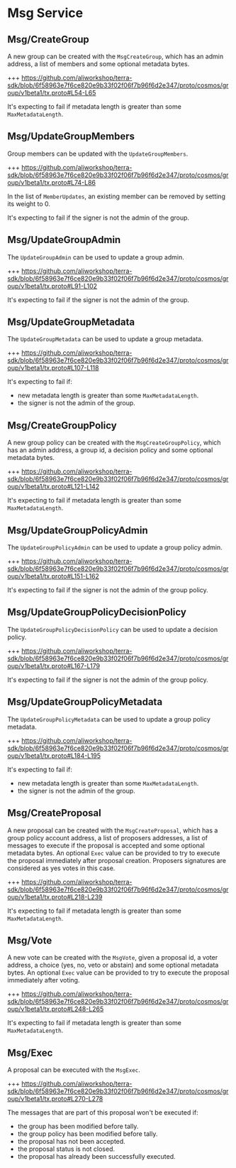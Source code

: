 <!--
order: 3
-->

# Msg Service

## Msg/CreateGroup

A new group can be created with the `MsgCreateGroup`, which has an admin address, a list of members and some optional metadata bytes.

+++ https://github.com/aliworkshop/terra-sdk/blob/6f58963e7f6ce820e9b33f02f06f7b96f6d2e347/proto/cosmos/group/v1beta1/tx.proto#L54-L65

It's expecting to fail if metadata length is greater than some `MaxMetadataLength`.

## Msg/UpdateGroupMembers

Group members can be updated with the `UpdateGroupMembers`.

+++ https://github.com/aliworkshop/terra-sdk/blob/6f58963e7f6ce820e9b33f02f06f7b96f6d2e347/proto/cosmos/group/v1beta1/tx.proto#L74-L86

In the list of `MemberUpdates`, an existing member can be removed by setting its weight to 0.

It's expecting to fail if the signer is not the admin of the group.

## Msg/UpdateGroupAdmin

The `UpdateGroupAdmin` can be used to update a group admin.

+++ https://github.com/aliworkshop/terra-sdk/blob/6f58963e7f6ce820e9b33f02f06f7b96f6d2e347/proto/cosmos/group/v1beta1/tx.proto#L91-L102

It's expecting to fail if the signer is not the admin of the group.

## Msg/UpdateGroupMetadata

The `UpdateGroupMetadata` can be used to update a group metadata.

+++ https://github.com/aliworkshop/terra-sdk/blob/6f58963e7f6ce820e9b33f02f06f7b96f6d2e347/proto/cosmos/group/v1beta1/tx.proto#L107-L118

It's expecting to fail if:
- new metadata length is greater than some `MaxMetadataLength`.
- the signer is not the admin of the group.

## Msg/CreateGroupPolicy

A new group policy can be created with the `MsgCreateGroupPolicy`, which has an admin address, a group id, a decision policy and some optional metadata bytes.

+++ https://github.com/aliworkshop/terra-sdk/blob/6f58963e7f6ce820e9b33f02f06f7b96f6d2e347/proto/cosmos/group/v1beta1/tx.proto#L121-L142

It's expecting to fail if metadata length is greater than some `MaxMetadataLength`.

## Msg/UpdateGroupPolicyAdmin

The `UpdateGroupPolicyAdmin` can be used to update a group policy admin.

+++ https://github.com/aliworkshop/terra-sdk/blob/6f58963e7f6ce820e9b33f02f06f7b96f6d2e347/proto/cosmos/group/v1beta1/tx.proto#L151-L162

It's expecting to fail if the signer is not the admin of the group policy.

## Msg/UpdateGroupPolicyDecisionPolicy

The `UpdateGroupPolicyDecisionPolicy` can be used to update a decision policy.

+++ https://github.com/aliworkshop/terra-sdk/blob/6f58963e7f6ce820e9b33f02f06f7b96f6d2e347/proto/cosmos/group/v1beta1/tx.proto#L167-L179

It's expecting to fail if the signer is not the admin of the group policy.

## Msg/UpdateGroupPolicyMetadata

The `UpdateGroupPolicyMetadata` can be used to update a group policy metadata.

+++ https://github.com/aliworkshop/terra-sdk/blob/6f58963e7f6ce820e9b33f02f06f7b96f6d2e347/proto/cosmos/group/v1beta1/tx.proto#L184-L195

It's expecting to fail if:
- new metadata length is greater than some `MaxMetadataLength`.
- the signer is not the admin of the group.

## Msg/CreateProposal

A new proposal can be created with the `MsgCreateProposal`, which has a group policy account address, a list of proposers addresses, a list of messages to execute if the proposal is accepted and some optional metadata bytes.
An optional `Exec` value can be provided to try to execute the proposal immediately after proposal creation. Proposers signatures are considered as yes votes in this case.

+++ https://github.com/aliworkshop/terra-sdk/blob/6f58963e7f6ce820e9b33f02f06f7b96f6d2e347/proto/cosmos/group/v1beta1/tx.proto#L218-L239

It's expecting to fail if metadata length is greater than some `MaxMetadataLength`.

## Msg/Vote

A new vote can be created with the `MsgVote`, given a proposal id, a voter address, a choice (yes, no, veto or abstain) and some optional metadata bytes.
An optional `Exec` value can be provided to try to execute the proposal immediately after voting.

+++ https://github.com/aliworkshop/terra-sdk/blob/6f58963e7f6ce820e9b33f02f06f7b96f6d2e347/proto/cosmos/group/v1beta1/tx.proto#L248-L265

It's expecting to fail if metadata length is greater than some `MaxMetadataLength`.

## Msg/Exec

A proposal can be executed with the `MsgExec`.

+++ https://github.com/aliworkshop/terra-sdk/blob/6f58963e7f6ce820e9b33f02f06f7b96f6d2e347/proto/cosmos/group/v1beta1/tx.proto#L270-L278

The messages that are part of this proposal won't be executed if:
- the group has been modified before tally.
- the group policy has been modified before tally.
- the proposal has not been accepted.
- the proposal status is not closed.
- the proposal has already been successfully executed.